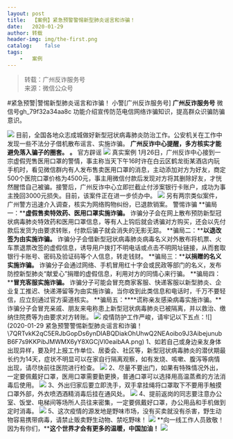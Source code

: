 ```yaml
---
layout:	post
title:	【案例】紧急预警警惕新型肺炎谣言和诈骗！
date:	2020-01-29
author:	转载
header-img:	img/the-first.png
catalog:	false
tags:
	-	案例
---
```


<blockquote><p>转载：广州反诈服务号<br>
来源：微信公众号</p></blockquote>

#紧急预警|警惕新型肺炎谣言和诈骗！
小警[广州反诈服务号]
**广州反诈服务号**
微信号gh_79f32a34aa8c
功能介绍宣传防范电信网络诈骗知识，提高群众识骗防骗意识。

![]({{site.baseurl}}/postimg/U80CvqU0rQrt9uETQL4MmXRQVQhAdXGfCwdSoPr5JP8qlNUj9jSQsGHFke4ETxT1WMUabPZ4C4zJm7FbLA0AHg.jpeg)
目前，全国各地众志成城做好新型冠状病毒肺炎防治工作。公安机关在工作中发现一些不法分子借机散布谣言、实施诈骗。
**广州反诈中心提醒，多方核实才能避免落入骗子的圈套。**
**。**
官方辟谣
![]({{site.baseurl}}/postimg/U80CvqU0rQrcUoXH1K8iaNqDdnm3ttpticfL5w0el4FDJYhXgNicosmK4ZM4XpS1dvFHqtU2KcCY0ahNiaibFeXyRXg.jpeg)
真实案例
1月26日，广州反诈中心接到一宗虚假兜售医用口罩的警情，事主称当天下午16时许在白云区鹤龙街某酒店内玩手机时，看见微信群内有人发布售卖医用口罩的消息，主动添加对方为好友，商定500个医院口罩价格为4500元，事主用微信付款后发现对方将其删除好友，才恍然醒悟自己被骗。接警后，广州反诈中心立即拦截止付涉案银行卡账户，成功为事主挽回3000元损失。目前，该案件正在进一步侦办中。
![]({{site.baseurl}}/postimg/U80CvqU0rQrcUoXH1K8iaNqDdnm3ttptic3yI0ZYJibqAPbu7rP1eELW58NgZfJS2sW7a8Qz1ewicoW2pjOVxxZtwQ.gif)
另有两宗类似案件，广州警方迅速介入调查，核实为网络购物纠纷，已退款销案。
警惕诈骗
**骗局一：****虚假售卖特效药、医用口罩实施诈骗。**
诈骗分子会在网上散布预防新型冠状病毒肺炎特效药和医用口罩信息，等有人上钩后就会诱骗对方购买，还会以先付款后发货为由要求转账，付款后骗子就会消失的无影无踪。
**骗局二：****以退改签为由实施诈骗。**
诈骗分子会借新型冠状病毒肺炎病毒名义对外散布将机票、火车票退票改签的虚假信息，诱导用户拨打不明电话或点击不明网址链接，从而套取银行卡账号、密码及验证码等个人信息，转走钱财。
**骗局三：****以捐赠的名义实施诈骗。**
诈骗分子会通过网络、手机冒用红十字会或民政等部门的名义，发布防控新型肺炎“献爱心”捐赠的虚假信息，利用对方的同情心来行骗。
**骗局四：****冒充客服实施诈骗。**
诈骗分子可能会冒充商家客服、快递客服以新型肺炎、企业复工推迟、快递滞留等为由实施诈骗，当你收到此类信息和电话时，千万不要轻信，应立刻通过官方渠道核实。
**骗局五：****谎称亲友感染病毒实施诈骗。**诈骗分子会冒充亲戚、朋友来电称患上新型冠状病毒肺炎已被隔离，并以救治、缴纳住院费等为由要求对方转账。
![]({{site.baseurl}}/postimg/U80CvqU0rQrt9uETQL4MmXRQVQhAdXGf0KGsp5iaWzA47h8Y98J6ia1NdgIC45zVHf5OycQJLckJjW6ibuXUjlRrg.gif)
疫情防护工作严峻，请牢记以下五点：![](2020-01-29
紧急预警警惕新型肺炎谣言和诈骗！\\7QRTvkK2qC5ERJbGopDs6ynDIABQDiakOhUhwQ2NEAoibo9J3AibejunubB6F7s9KKPibJMWMX6yY8XGCjVl0eaibAA.png)
1、如若自己或身边亲友身体出现异样，要及时上报工作单位、居委会、社区等，新型冠状病毒肺炎的潜伏期最长约为14天，症状不明显可以在家自行隔离观察，如有发烧、咳嗽、腹泻等病情出现，请尽快前往医院进行检查。
![]({{site.baseurl}}/postimg/7QRTvkK2qC5ERJbGopDs6ynDIABQDiakOhUhwQ2NEAoibo9J3AibejunubB6F7s9KKPibJMWMX6yY8XGCjVl0eaibAA.png)
2、尽量不要出门，如果有特殊情况外出，一定要佩戴好口罩，医用口罩需要勤更换，普通口罩可以选择用高温蒸煮的方法消毒后使用。
![]({{site.baseurl}}/postimg/7QRTvkK2qC5ERJbGopDs6ynDIABQDiakOhUhwQ2NEAoibo9J3AibejunubB6F7s9KKPibJMWMX6yY8XGCjVl0eaibAA.png)
3、外出归家后要立即洗手，双手拿挂绳将口罩取下不要用手触摸口罩外部，外衣喷洒酒精消毒后挂在通风处。
![]({{site.baseurl}}/postimg/7QRTvkK2qC5ERJbGopDs6ynDIABQDiakOhUhwQ2NEAoibo9J3AibejunubB6F7s9KKPibJMWMX6yY8XGCjVl0eaibAA.png)
4、提前返岗的同志要注意办公室、饭堂、电梯间等场所人员往来密集，一定要佩戴好口罩，办公用品和手机做到定时消毒。
![]({{site.baseurl}}/postimg/7QRTvkK2qC5ERJbGopDs6ynDIABQDiakOhUhwQ2NEAoibo9J3AibejunubB6F7s9KKPibJMWMX6yY8XGCjVl0eaibAA.png)
5、这次疫情的源发地是野味市场，没有买卖就没有杀害，野生动物容易携带病毒，请禁止贩卖野生动物、禁吃野味！
![]({{site.baseurl}}/postimg/U80CvqU0rQrt9uETQL4MmXRQVQhAdXGfanZDCA7O5V8I0fRGgItwwzqtdEkAD9SeMHCZk8cap0a3r8R4kzDktw.jpeg)
**向一线工作人员致敬！因为有你们，****这个世界才会有更多的温暖，中国加油！**
![]({{site.baseurl}}/postimg/U80CvqU0rQrt9uETQL4MmXRQVQhAdXGf1aLemZWdY7KIhlbJoibvgm03eAV1nzpBuwmXZUr5Cukvfyw56ZoRcpw.jpeg)

